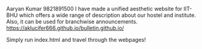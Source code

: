 Aaryan Kumar
9821891500
I have made a unified aesthetic website for IIT-BHU which offers a wide range of description about our hostel and institute. Also, it can be used for branchwise announcements.
https://aklucifer666.github.io/bulletin.github.io/

Simply run index.html and travel through the webpages!
